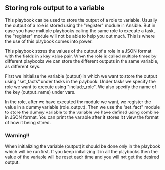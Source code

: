 ## Storing role output to a variable
This playbook can be used to store the output of a role to variable. Usually the output of a role is stored using the "register" module in Ansible. But in case you have multiple playbooks calling the same role to execute a task, the "register" module will not be able to help you out much. This is where the use of this playbook comes into power.

This playbook stores the values of the output of a role in a JSON format with the fields in a key value pair. When the role is called multiple times by different playbooks we can store the different outputs in the same variable, as different keys.

First we initialise the variable (output) in which we want to store the output using "set_facts" under tasks in the playbook. Under tasks we specify the role we want to execute using "include_role". We also specify the name of the key (output_name) under vars.

In the role, after we have executed the module we want, we register the value in a dummy variable (role_output). Then we use the "set_fact" module to store the dummy variable to the variable we have defined using combine in JSON format. You can print the variable after it stores it t view the format of how it being stored.

### Warning!!
When initializing the variable (output) it should be done only in the playbook which will be run first. If you keep initializing it in all the playbooks then the value of the variable will be reset each time and you will not get the desired output. 

